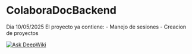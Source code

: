# ColaboraDocBackend

Dia 10/05/2025
    El proyecto ya contiene:
        - Manejo de sesiones
        - Creacion de proyectos


[![Ask DeepWiki](https://deepwiki.com/badge.svg)](https://deepwiki.com/Francis1999Kaimer/ColaboraDocBackend)

